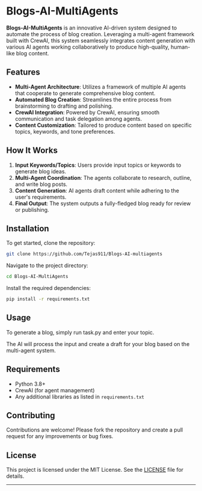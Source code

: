 # Blogs-AI-MultiAgents

**Blogs-AI-MultiAgents** is an innovative AI-driven system designed to automate the process of blog creation. Leveraging a multi-agent framework built with CrewAI, this system seamlessly integrates content generation with various AI agents working collaboratively to produce high-quality, human-like blog content.

## Features

- **Multi-Agent Architecture**: Utilizes a framework of multiple AI agents that cooperate to generate comprehensive blog content.
- **Automated Blog Creation**: Streamlines the entire process from brainstorming to drafting and polishing.
- **CrewAI Integration**: Powered by CrewAI, ensuring smooth communication and task delegation among agents.
- **Content Customization**: Tailored to produce content based on specific topics, keywords, and tone preferences.

## How It Works

1. **Input Keywords/Topics**: Users provide input topics or keywords to generate blog ideas.
2. **Multi-Agent Coordination**: The agents collaborate to research, outline, and write blog posts.
3. **Content Generation**: AI agents draft content while adhering to the user's requirements.
4. **Final Output**: The system outputs a fully-fledged blog ready for review or publishing.

## Installation

To get started, clone the repository:

```bash
git clone https://github.com/Tejas911/Blogs-AI-multiagents
```

Navigate to the project directory:

```bash
cd Blogs-AI-MultiAgents
```

Install the required dependencies:

```bash
pip install -r requirements.txt
```

## Usage

To generate a blog, simply run task.py and enter your topic.

The AI will process the input and create a draft for your blog based on the multi-agent system.

## Requirements

- Python 3.8+
- CrewAI (for agent management)
- Any additional libraries as listed in `requirements.txt`

## Contributing

Contributions are welcome! Please fork the repository and create a pull request for any improvements or bug fixes.

## License

This project is licensed under the MIT License. See the [LICENSE](LICENSE) file for details.

---


